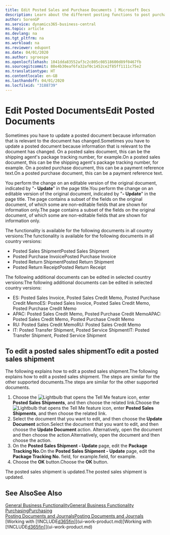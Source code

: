 ```yaml
---
title: Edit Posted Sales and Purchase Documents | Microsoft Docs
description: Learn about the different posting functions to post purchase documents, and how you can update posted documents.
author: SorenGP
ms.service: dynamics365-business-central
ms.topic: article
ms.devlang: na
ms.tgt_pltfrm: na
ms.workload: na
ms.reviewer: edupont
ms.date: 04/01/2020
ms.author: sgroespe
ms.openlocfilehash: 1041dda83552af3c2c805c08518600d89f0467fb
ms.sourcegitcommit: 88e4b30eaf6fa32af0c1452ce2f85ff1111c75e2
ms.translationtype: HT
ms.contentlocale: en-GB
ms.lasthandoff: 04/01/2020
ms.locfileid: "3188739"
---
```

# <a name="edit-posted-documents"></a><span data-ttu-id="6d997-103">Edit Posted Documents</span><span class="sxs-lookup"><span data-stu-id="6d997-103">Edit Posted Documents</span></span>
<span data-ttu-id="6d997-104">Sometimes you have to update a posted document because information that is relevant to the document has changed.</span><span class="sxs-lookup"><span data-stu-id="6d997-104">Sometimes you have to update a posted document because information that is relevant to the document has changed.</span></span> <span data-ttu-id="6d997-105">On a posted sales document, this can be the shipping agent's package tracking number, for example.</span><span class="sxs-lookup"><span data-stu-id="6d997-105">On a posted sales document, this can be the shipping agent's package tracking number, for example.</span></span> <span data-ttu-id="6d997-106">On a posted purchase document, this can be a payment reference text.</span><span class="sxs-lookup"><span data-stu-id="6d997-106">On a posted purchase document, this can be a payment reference text.</span></span>

<span data-ttu-id="6d997-107">You perform the change on an editable version of the original document, indicated by "**- Update**" in the page title.</span><span class="sxs-lookup"><span data-stu-id="6d997-107">You perform the change on an editable version of the original document, indicated by "**- Update**" in the page title.</span></span> <span data-ttu-id="6d997-108">The page contains a subset of the fields on the original document, of which some are non-editable fields that are shown for information only.</span><span class="sxs-lookup"><span data-stu-id="6d997-108">The page contains a subset of the fields on the original document, of which some are non-editable fields that are shown for information only.</span></span>

<span data-ttu-id="6d997-109">The functionality is available for the following documents in all country versions:</span><span class="sxs-lookup"><span data-stu-id="6d997-109">The functionality is available for the following documents in all country versions:</span></span>
- <span data-ttu-id="6d997-110">Posted Sales Shipment</span><span class="sxs-lookup"><span data-stu-id="6d997-110">Posted Sales Shipment</span></span>
- <span data-ttu-id="6d997-111">Posted Purchase Invoice</span><span class="sxs-lookup"><span data-stu-id="6d997-111">Posted Purchase Invoice</span></span>
- <span data-ttu-id="6d997-112">Posted Return Shipment</span><span class="sxs-lookup"><span data-stu-id="6d997-112">Posted Return Shipment</span></span>
- <span data-ttu-id="6d997-113">Posted Return Receipt</span><span class="sxs-lookup"><span data-stu-id="6d997-113">Posted Return Receipt</span></span>

<span data-ttu-id="6d997-114">The following additional documents can be edited in selected country versions:</span><span class="sxs-lookup"><span data-stu-id="6d997-114">The following additional documents can be edited in selected country versions:</span></span>
- <span data-ttu-id="6d997-115">ES: Posted Sales Invoice, Posted Sales Credit Memo, Posted Purchase Credit Memo</span><span class="sxs-lookup"><span data-stu-id="6d997-115">ES: Posted Sales Invoice, Posted Sales Credit Memo, Posted Purchase Credit Memo</span></span>
- <span data-ttu-id="6d997-116">APAC: Posted Sales Credit Memo, Posted Purchase Credit Memo</span><span class="sxs-lookup"><span data-stu-id="6d997-116">APAC: Posted Sales Credit Memo, Posted Purchase Credit Memo</span></span>
- <span data-ttu-id="6d997-117">RU: Posted Sales Credit Memo</span><span class="sxs-lookup"><span data-stu-id="6d997-117">RU: Posted Sales Credit Memo</span></span>
- <span data-ttu-id="6d997-118">IT: Posted Transfer Shipment, Posted Service Shipment</span><span class="sxs-lookup"><span data-stu-id="6d997-118">IT: Posted Transfer Shipment, Posted Service Shipment</span></span>

## <a name="to-edit-a-posted-sales-shipment"></a><span data-ttu-id="6d997-119">To edit a posted sales shipment</span><span class="sxs-lookup"><span data-stu-id="6d997-119">To edit a posted sales shipment</span></span>
<span data-ttu-id="6d997-120">The following explains how to edit a posted sales shipment.</span><span class="sxs-lookup"><span data-stu-id="6d997-120">The following explains how to edit a posted sales shipment.</span></span> <span data-ttu-id="6d997-121">The steps are similar for the other supported documents.</span><span class="sxs-lookup"><span data-stu-id="6d997-121">The steps are similar for the other supported documents.</span></span>

1. <span data-ttu-id="6d997-122">Choose the ![Lightbulb that opens the Tell Me feature](media/ui-search/search_small.png "Tell me what you want to do") icon, enter **Posted Sales Shipments**, and then choose the related link.</span><span class="sxs-lookup"><span data-stu-id="6d997-122">Choose the ![Lightbulb that opens the Tell Me feature](media/ui-search/search_small.png "Tell me what you want to do") icon, enter **Posted Sales Shipments**, and then choose the related link.</span></span>
2. <span data-ttu-id="6d997-123">Select the document that you want to edit, and then choose the **Update Document** action.</span><span class="sxs-lookup"><span data-stu-id="6d997-123">Select the document that you want to edit, and then choose the **Update Document** action.</span></span> <span data-ttu-id="6d997-124">Alternatively, open the document and then choose the action.</span><span class="sxs-lookup"><span data-stu-id="6d997-124">Alternatively, open the document and then choose the action.</span></span>
3. <span data-ttu-id="6d997-125">On the **Posted Sales Shipment - Update** page, edit the **Package Tracking No.**</span><span class="sxs-lookup"><span data-stu-id="6d997-125">On the **Posted Sales Shipment - Update** page, edit the **Package Tracking No.**</span></span> <span data-ttu-id="6d997-126">field, for example.</span><span class="sxs-lookup"><span data-stu-id="6d997-126">field, for example.</span></span>
4. <span data-ttu-id="6d997-127">Choose the **OK** button.</span><span class="sxs-lookup"><span data-stu-id="6d997-127">Choose the **OK** button.</span></span>

<span data-ttu-id="6d997-128">The posted sales shipment is updated.</span><span class="sxs-lookup"><span data-stu-id="6d997-128">The posted sales shipment is updated.</span></span>

## <a name="see-also"></a><span data-ttu-id="6d997-129">See Also</span><span class="sxs-lookup"><span data-stu-id="6d997-129">See Also</span></span>
[<span data-ttu-id="6d997-130">General Business Functionality</span><span class="sxs-lookup"><span data-stu-id="6d997-130">General Business Functionality</span></span>](ui-across-business-areas.md)  
[<span data-ttu-id="6d997-131">Purchasing</span><span class="sxs-lookup"><span data-stu-id="6d997-131">Purchasing</span></span>](purchasing-manage-purchasing.md)  
[<span data-ttu-id="6d997-132">Posting Documents and Journals</span><span class="sxs-lookup"><span data-stu-id="6d997-132">Posting Documents and Journals</span></span>](ui-post-documents-journals.md)  
<span data-ttu-id="6d997-133">[Working with [!INCLUDE[d365fin](includes/d365fin_md.md)]](ui-work-product.md)</span><span class="sxs-lookup"><span data-stu-id="6d997-133">[Working with [!INCLUDE[d365fin](includes/d365fin_md.md)]](ui-work-product.md)</span></span>
